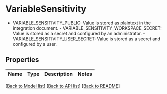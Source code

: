 # VariableSensitivity

 - VARIABLE_SENSITIVITY_PUBLIC: Value is stored as plaintext in the integration document.  - VARIABLE_SENSITIVITY_WORKSPACE_SECRET: Value is stored as a secret and configured by an administrator.  - VARIABLE_SENSITIVITY_USER_SECRET: Value is stored as a secret and configured by a user.

## Properties

Name | Type | Description | Notes
------------ | ------------- | ------------- | -------------

[[Back to Model list]](../README.md#documentation-for-models) [[Back to API list]](../README.md#documentation-for-api-endpoints) [[Back to README]](../README.md)

